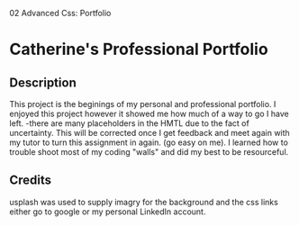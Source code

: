
02 Advanced Css: Portfolio

# Catherine's Professional Portfolio

## Description

This project is the beginings of my personal and professional portfolio. I enjoyed this project however it showed me how much of a way to go I have left.
-there are many placeholders in the HMTL due to the fact of uncertainty. This will be corrected once I get feedback and meet again with my tutor to turn this assignment in again. (go easy on me).
I learned how to trouble shoot most of my coding "walls" and did my best to be resourceful.

## Credits

usplash was used to supply imagry for the background and the css links either go to google or my personal LinkedIn account.
